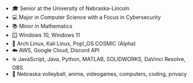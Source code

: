 - 🎓 Senior at the University of Nebraska-Lincoln
- 💻 Major in Computer Science with a Focus in Cybersecurity
- 📚 Minor in Mathematics
- 🪟 Windows 10, Windows 11
- 🐧 Arch Linux, Kali Linux, Pop!_OS COSMIC (Alpha)
- ☁️ AWS, Google Cloud, Discord API
- ☕ JavaScript, Java, Python, MATLAB, SOLIDWORKS, DaVinci Resolve, OBS
- 🩷 Nebraska volleyball, anime, videogames, computers, coding, privacy
<!---
ChaseBorchers/ChaseBorchers is a ✨ special ✨ repository because its `README.md` (this file) appears on your GitHub profile.
You can click the Preview link to take a look at your changes.
--->
